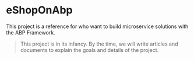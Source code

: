 # eShopOnAbp

This project is a reference for who want to build microservice solutions with the ABP Framework.

> This project is in its infancy. By the time, we will write articles and documents to explain the goals and details of the project.
